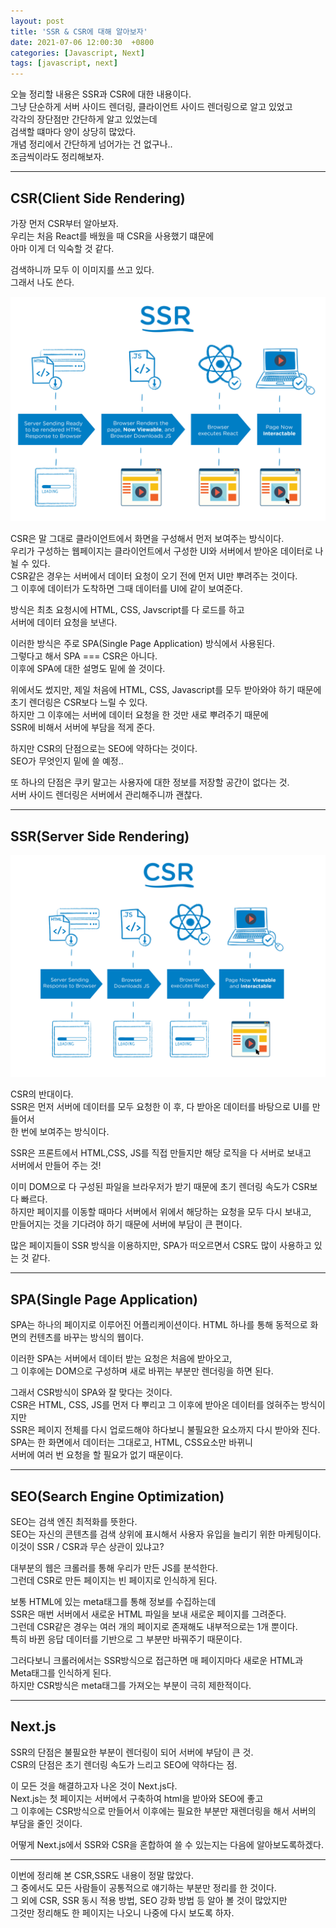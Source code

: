 ```yaml
---
layout: post
title: 'SSR & CSR에 대해 알아보자'
date: 2021-07-06 12:00:30  +0800
categories: [Javascript, Next]
tags: [javascript, next]
---
```


오늘 정리할 내용은 SSR과 CSR에 대한 내용이다.  
그냥 단순하게 서버 사이드 렌더링, 클라이언트 사이드 렌더링으로 알고 있었고  
각각의 장단점만 간단하게 알고 있었는데  
검색할 떄마다 양이 상당히 많았다.  
개념 정리에서 간단하게 넘어가는 건 없구나..  
조금씩이라도 정리해보자.

---

## **CSR(Client Side Rendering)**

가장 먼저 CSR부터 알아보자.  
우리는 처음 React를 배웠을 때 CSR을 사용했기 떄문에  
아마 이게 더 익숙할 것 같다.

검색하니까 모두 이 이미지를 쓰고 있다.  
그래서 나도 쓴다.

![image](/assets/img/sample/ssr2.png)

CSR은 말 그대로 클라이언트에서 화면을 구성해서 먼저 보여주는 방식이다.  
우리가 구성하는 웹페이지는 클라이언트에서 구성한 UI와 서버에서 받아온 데이터로 나뉠 수 있다.  
CSR같은 경우는 서버에서 데이터 요청이 오기 전에 먼저 UI만 뿌려주는 것이다.  
그 이후에 데이터가 도착하면 그때 데이터를 UI에 같이 보여준다.

방식은 최초 요청시에 HTML, CSS, Javscript를 다 로드를 하고  
서버에 데이터 요청을 보낸다.

이러한 방식은 주로 SPA(Single Page Application) 방식에서 사용된다.  
그렇다고 해서 SPA === CSR은 아니다.  
이후에 SPA에 대한 설명도 밑에 쓸 것이다.

위에서도 썼지만, 제일 처음에 HTML, CSS, Javascript를 모두 받아와야 하기 때문에 초기 렌더링은 CSR보다 느릴 수 있다.  
하지만 그 이후에는 서버에 데이터 요청을 한 것만 새로 뿌려주기 때문에  
SSR에 비해서 서버에 부담을 적게 준다.

하지만 CSR의 단점으로는 SEO에 약하다는 것이다.  
SEO가 무엇인지 밑에 쓸 예정..

또 하나의 단점은 쿠키 말고는 사용자에 대한 정보를 저장할 공간이 없다는 것.  
서버 사이드 렌더링은 서버에서 관리해주니까 괜찮다.

---

## **SSR(Server Side Rendering)**

![image](/assets/img/sample/ssr1.png)

CSR의 반대이다.  
SSR은 먼저 서버에 데이터를 모두 요청한 이 후, 다 받아온 데이터를 바탕으로 UI를 만들어서  
한 번에 보여주는 방식이다.

SSR은 프론트에서 HTML,CSS, JS를 직접 만들지만 해당 로직을 다 서버로 보내고  
서버에서 만들어 주는 것!

이미 DOM으로 다 구성된 파일을 브라우저가 받기 때문에 초기 렌더링 속도가 CSR보다 빠르다.  
하지만 페이지를 이동할 때마다 서버에서 위에서 해당하는 요청을 모두 다시 보내고,  
만들어지는 것을 기다려야 하기 때문에 서버에 부담이 큰 편이다.

많은 페이지들이 SSR 방식을 이용하지만, SPA가 떠오르면서 CSR도 많이 사용하고 있는 것 같다.

---

## **SPA(Single Page Application)**

SPA는 하나의 페이지로 이루어진 어플리케이션이다.
HTML 하나를 통해 동적으로 화면의 컨텐츠를 바꾸는 방식의 웹이다.

이러한 SPA는 서버에서 데이터 받는 요청은 처음에 받아오고,  
그 이후에는 DOM으로 구성하며 새로 바뀌는 부분만 렌더링을 하면 된다.

그래서 CSR방식이 SPA와 잘 맞다는 것이다.  
CSR은 HTML, CSS, JS를 먼저 다 뿌리고 그 이후에 받아온 데이터를 얹혀주는 방식이지만  
SSR은 페이지 전체를 다시 업로드해야 하다보니 불필요한 요소까지 다시 받아와 진다.  
SPA는 한 화면에서 데이터는 그대로고, HTML, CSS요소만 바뀌니  
서버에 여러 번 요청을 할 필요가 없기 때문이다.

---

## **SEO(Search Engine Optimization)**

SEO는 검색 엔진 최적화를 뜻한다.  
SEO는 자신의 콘텐츠를 검색 상위에 표시해서 사용자 유입을 늘리기 위한 마케팅이다.  
이것이 SSR / CSR과 무슨 상관이 있냐고?

대부분의 웹은 크롤러를 통해 우리가 만든 JS를 분석한다.  
그런데 CSR로 만든 페이지는 빈 페이지로 인식하게 된다.

보통 HTML에 있는 meta태그를 통해 정보를 수집하는데  
SSR은 매번 서버에서 새로운 HTML 파일을 보내 새로운 페이지를 그려준다.  
그런데 CSR같은 경우는 여러 개의 페이지로 존재해도 내부적으로는 1개 뿐이다.  
특히 바뀐 응답 데이터를 기반으로 그 부분만 바꿔주기 때문이다.

그러다보니 크롤러에서는 SSR방식으로 접근하면 매 페이지마다 새로운 HTML과 Meta태그를 인식하게 된다.  
하지만 CSR방식은 meta태그를 가져오는 부분이 극히 제한적이다.

---

## **Next.js**

SSR의 단점은 불필요한 부분이 렌더링이 되어 서버에 부담이 큰 것.  
CSR의 단점은 초기 렌더링 속도가 느리고 SEO에 약하다는 점.

이 모든 것을 해결하고자 나온 것이 Next.js다.  
Next.js는 첫 페이지는 서버에서 구축하여 html을 받아와 SEO에 좋고  
그 이후에는 CSR방식으로 만들어서 이후에는 필요한 부분만 재렌더링을 해서 서버의 부담을 줄인 것이다.

어떻게 Next.js에서 SSR와 CSR을 혼합하여 쓸 수 있는지는 다음에 알아보도록하겠다.

---

이번에 정리해 본 CSR,SSR도 내용이 정말 많았다.  
그 중에서도 모든 사람들이 공통적으로 얘기하는 부분만 정리를 한 것이다.  
그 외에 CSR, SSR 동시 적용 방법, SEO 강화 방법 등 알아 볼 것이 많았지만  
그것만 정리해도 한 페이지는 나오니 나중에 다시 보도록 하자.

